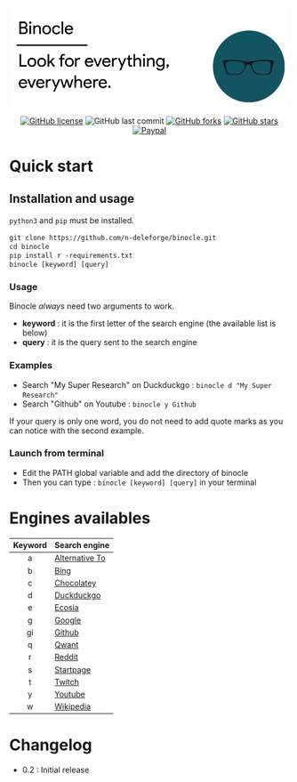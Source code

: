 ![Header](/docs/header.png)

<div align="center">

[![GitHub license](https://img.shields.io/github/license/n-deleforge/binocle?style=for-the-badge)](https://github.com/n-deleforge/binocle/blob/main/LICENCE)
![GitHub last commit](https://img.shields.io/github/last-commit/n-deleforge/binocle?style=for-the-badge)
[![GitHub forks](https://img.shields.io/github/forks/n-deleforge/binocle?style=for-the-badge)](https://github.com/n-deleforge/binocle/network)
[![GitHub stars](https://img.shields.io/github/stars/n-deleforge/binocle?style=for-the-badge)](https://github.com/n-deleforge/binocle/stargazers)
[![Paypal](https://img.shields.io/badge/DONATE-PAYPAL.ME-lightgrey?style=for-the-badge)](https://www.paypal.com/paypalme/nicolasdeleforge)

</div>

# Quick start
## Installation and usage

`python3` and `pip` must be installed.

```
git clone https://github.com/n-deleforge/binocle.git
cd binocle
pip install r -requirements.txt
binocle [keyword] [query]
```

### Usage

Binocle *always* need two arguments to work.
- **keyword** : it is the first letter of the search engine (the available list is below)
- **query** : it is the query sent to the search engine

### Examples

- Search "My Super Research" on Duckduckgo : `binocle d "My Super Research"`
- Search "Github" on Youtube : `binocle y Github` 

If your query is only one word, you do not need to add quote marks as you can notice with the second example.

### Launch from terminal

- Edit the PATH global variable and add the directory of binocle
- Then you can type : `binocle [keyword] [query]` in your terminal

# Engines availables

| Keyword       | Search engine 
| :-----------: | -----------
| a             | [Alternative To](https://alternativeto.net)
| b             | [Bing](https://www.bing.com)
| c             | [Chocolatey](https://chocolatey.org)
| d             | [Duckduckgo](https://duckduckgo.com)
| e             | [Ecosia](https://www.ecosia.org)
| g             | [Google](https://google.com)
| gi            | [Github](https://github.com)
| q             | [Qwant](https://qwant.com)
| r             | [Reddit](https://www.reddit.com)
| s             | [Startpage](https://startpage.com)
| t             | [Twitch](https://twitch.com)
| y             | [Youtube](https://youtube.com)
| w             | [Wikipedia](https://wikipedia.org/wiki/)

# Changelog

- 0.2 : Initial release
